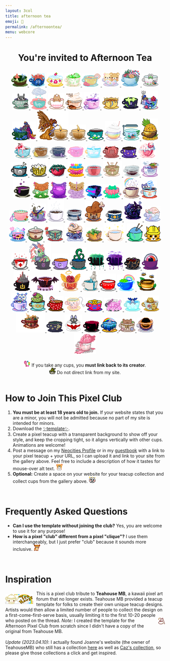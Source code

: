 ```yaml
---
layout: 3col
title: afternoon tea
emoji: 🍵
permalink: /afternoontea/
menu: webcore
---
```


<center>
    <h1>You're invited to Afternoon Tea</h1>
    <div class="noext-cups">
        <a href="/">
            <img src="/graphics/teahouse/teacup/mush-lostletters.png" title="tastes a bit earthy - made by Lost Letters"/>
        </a>
        <a href="/">
            <img src="/graphics/teahouse/teacup/takoonsen-lostletters.png" title="tastes like salt water - made by Lost Letters"/>
        </a>
            <a href="/">
        <img src="/graphics/teahouse/teacup/shortcake-lostletters.png" title="tastes like strawberry shortcake - made by Lost Letters"/>
        </a>
        <a target="_blank" href="https://floral-tears.neocities.org/">
            <img src="/graphics/teahouse/teacup/MintChocoTea-floral-tears.png" alt="Mint Chocolate Chip Icecream Teacup" title="tastes like mint tea with a hint of chocolate, definitely not icecream at all - made by floral tears"/>
        </a>
        <a target="_blank" href="http://pastelhello.com">
            <img src="/graphics/teahouse/teacup/teacup-pastellhell.gif" title="tastes like lemon rose - made by pastelhell">
        </a>
        <a target="_blank" href="https://artwork.neocities.org/">
            <img src="/graphics/teahouse/teacup/artworkbearteacup.gif" title="tastes like mixed berries - made by artwork">
        </a>
        <a target="_blank" href="https://artwork.neocities.org/">
            <img src="/graphics/teahouse/teacup/artworksucculent.gif" title="tastes like savory succulents - made by artwork">
        </a>
        <a target="_blank" href="https://artwork.neocities.org/">
            <img src="/graphics/teahouse/teacup/artworkteakeroppi.gif" title="tastes poisonous - made by artwork">
        </a>
        <a target="_blank" href="https://artwork.neocities.org/">
            <img src="/graphics/teahouse/teacup/artworkteatotoro.gif" title="tastes like soot - made by artwork">
        </a>
        <a target="_blank" href="http://pastelhello.com">
            <img src="/graphics/teahouse/teacup/stormtea-pastelhell.gif" title="tastes like rain - made by pastelhell">
        </a>
        <a target="_blank" href="https://arunyi.art/">
            <img src="/graphics/teahouse/teacup/teacup-by-arunyi.gif" title="made by arunyi">
        </a>
        <a target="_blank" href="https://porce-lana.blogspot.com/">
            <img src="/graphics/teahouse/teacup/chocolatemocha-porce-lana.gif" title="tastes like chocolate mocha with whipped cream - made by Lana">
        </a>
        <a target="_blank" href="https://hillhouse.neocities.org/">
            <img src="/graphics/teahouse/teacup/hillhouse-teacup.png" title="tastes like lavender & arsenic - made by hill house">
        </a>
        <a target="_blank" href="https://mikaorangeart.neocities.org/">
            <img src="/graphics/teahouse/teacup/sun-mika.png" title="tastes like the alchemical essence of the Sun - made by Mika">
        </a>
        <a target="_blank" href="https://mikaorangeart.neocities.org/">
            <img src="/graphics/teahouse/teacup/poison-mika.png" title="tastes like... oh dear maybe you shouldn't find out - made by Mika">
        </a>
        <a target="_blank" href="https://desertjaguar.casa/">
            <img src="/graphics/teahouse/teacup/thelastmelon-cupmermaid.png" title="made by JN">
        </a>
        <a target="_blank" href="https://desertjaguar.casa/">
            <img src="/graphics/teahouse/teacup/thelastmelon-cupfairy.png" title="made by JN">
        </a>
        <a target="_blank" href="https://desertjaguar.casa/">
            <img src="/graphics/teahouse/teacup/thelastmelon-cupflamefairy.png" title="made by JN">
        </a>
        <a target="_blank" href="https://desertjaguar.casa/">
            <img src="/graphics/teahouse/teacup/thelastmelon-cupflame.png" title="made by JN">
        </a>
        <a target="_blank" href="https://caichee.neocities.org/">
            <img src="/graphics/teahouse/teacup/caichee-dandelions.png" title="tastes like dandelion wishes - made by caichee">
        </a>
        <a target="_blank" href="https://starfighter.neocities.org/">
            <img src="/graphics/teahouse/teacup/starfighter-rainbow-shake.png" title="tastes like rainbow shake - made by Starfighter">
        </a>
        <a target="_blank" href="https://starfighter.neocities.org/">
            <img src="/graphics/teahouse/teacup/starfighter-tiny-company.gif" title="tastes like tiny company - made by Starfighter">
        </a>
        <a target="_blank" href="https://starfighter.neocities.org/">
            <img src="/graphics/teahouse/teacup/starfighter-pineapple.png" title="tastes like pineapple - made by Starfighter">
        </a>
        <a target="_blank" href="https://humanfinny.neocities.org/">
            <img src="/graphics/teahouse/teacup/humanfinny-cherry-cream.png" title="tastes like cherry cream - made by Finny">
        </a>
        <a target="_blank" href="http://themby.neocities.org/">
            <img src="/graphics/teahouse/teacup/themby-icedtea.png" title="tastes like iced tea - made by Louie">
        </a>
        <a target="_blank" href="http://themby.neocities.org/">
            <img src="/graphics/teahouse/teacup/themby-starcup.gif" title="tastes like stardust - made by Louie">
        </a>
        <a target="_blank" href="https://mizuki.world/">
            <img src="/graphics/teahouse/teacup/strawberrymedicine-mizuki.png" title="tastes like strawberry medicine - made by Mizuki">
        </a>
        <a target="_blank" href="https://ophanimkei.com/">
            <img src="/graphics/teahouse/teacup/heaven-mala.png" title="tastes like heaven - made by Mala">
        </a>
        <a target="_blank" href="https://ophanimkei.com/">
            <img src="/graphics/teahouse/teacup/worms-mala.png" title="tastes like worms - made by Mala">
        </a>
        <a target="_blank" href="https://divergentrays.com/">
            <img src="/graphics/teahouse/teacup/space-divergentrays.png" title="tastes like the vastness of space - made by Divergent Rays">
        </a>
        <a target="_blank" href="https://sugarblush.neocities.org/">
            <img src="/graphics/teahouse/teacup/sugarblush-tea.png" title="tastes like strawberry milkshake - made by SugarBlush">
        </a>
        <a target="_blank" href="https://paintkiller.neocities.org/">
            <img src="/graphics/teahouse/teacup/paintkiller-formaldehyde.png" title="tastes like formaldehyde - made by PAINTKILLER">
        </a>
        <a target="_blank" href="https://paintkiller.neocities.org/">
            <img src="/graphics/teahouse/teacup/Paintkiller-Beercup.png" title="tastes like beer, because it's beer, but in a teacup that's part beer mug - made by PAINTKILLER">
        </a>
        <a target="_blank" href="https://magic-boots.xyz/">
            <img src="/graphics/teahouse/teacup/magicboots-strawberryteacup.png" title="tastes like strawberry black tea - made by Eva">
        </a>
        <a href="/pride/">
            <img src="/graphics/teahouse/teacup/lostletters-panpride.gif" title="tastes like pan pride - made by Lost Letters"/>
        </a>
        <a target="_blank" href="https://xandra.cc/">
            <img src="/graphics/teahouse/teacup/xandra-brokenhearts.png" title="tastes like broken hearts - made by alexandra"/>
        </a>
        <a target="_blank" href="https://snals.neocities.org/">
            <img src="/graphics/teahouse/teacup/snalscup.png" title="tastes like chicken soup - made by toha">
        </a>
        <a target="_blank" href="https://ziggybeeps.neocities.org">
            <img src="/graphics/teahouse/teacup/ziggy-cup.png" title="tastes like it was reheated in the microwave and forgotten a second time - made by Ziggy">
        </a>
        <a target="_blank" href="https://slashdiv.neocities.org/home.html">
            <img src="/graphics/teahouse/teacup/slashdiv-anim.webp" title="tastes like crisp air and shimmering starlight - made by slashdiv">
        </a>
        <a target="_blank" href="http://layercake.neocities.org/">
            <img src="/graphics/teahouse/teacup/june-shadows-goo.gif" title="tastes like  shadows, goo and... something else...? - made by June">
        </a>
        <a target="_blank" href="https://chickenham.art/">
            <img src="/graphics/teahouse/teacup/ChickenHamCup.png" title="made by chickenham">
        </a>
        <a target="_blank" href="https://chickenham.art/">
            <img src="/graphics/teahouse/teacup/ChickenHamCup2.png" title="made by chickenham">
        </a>
        <a target="_blank" href="https://chickenham.art/">
            <img src="/graphics/teahouse/teacup/ChickenHamCup3.png" title="made by chickenham">
        </a>
        <a target="_blank" href="https://fizzsea.neocities.org/">
            <img src="/graphics/teahouse/teacup/fizzsea-crushedsugar.png" title="tastes like bit crushed sugar - made by Citrus">
        </a>
        <a target="_blank" href="https://thegardenofmadeline.neocities.org/">
            <img src="/graphics/teahouse/teacup/thegardenofmadeline_teacup.gif" title="tastes like morning dew - made by webmaster m">
        </a>
        <a target="_blank" href="https://solaria.neocities.org/">
            <img src="/graphics/teahouse/teacup/solariateacup.png" title="made by Solaria">
        </a>
        <a target="_blank" href="http://spiders.neocities.org">
            <img src="/graphics/teahouse/teacup/nico-tomatoes.png" title="tastes like tomatoes - made by nico">
        </a>
        <a target="_blank" href="https://mouthsweets.neocities.org/">
            <img src="/graphics/teahouse/teacup/mouthsweets-tea.png" title="tastes like fresh garden flowers - made by Mouthsweets">
        </a>
        <a target="_blank" href="https://dollarchive.neocities.org/">
            <img src="/graphics/teahouse/teacup/edie-teacup.png" title="tastes like ick blech that's not coffee oh ew - made by edie">
        </a>
        <a target="_blank" href="https://mossforestdollz.neocities.org">
            <img src="/graphics/teahouse/teacup/nemo-blackcoffee.gif" title="tastes like coffee as black as midnight on a moonless night - made by Nemo">
        </a>
        <a target="_blank" href="https://ashtreelane.neocities.com/">
            <img src="/graphics/teahouse/teacup/ashtreelane-teacup.png" title="tastes like blood and shards of broken ceramic - made by ciarán">
        </a>
        <a target="_blank" href="https://bechnokid.neocities.org/">
            <img src="/graphics/teahouse/teacup/bechnokid-steak.png" title="tastes like a well-done steak! mmm...so tasty! - made by Bechno Kid">
        </a>
        <a target="_blank" href="https://cloudcover.neocities.org/">
            <img src="/graphics/teahouse/teacup/frode-teacup.gif" title="tastes like a wet summer night - made by Frode">
        </a>
        <a target="_blank" href="https://antikrist.lol/">
            <img src="/graphics/teahouse/teacup/orcateacup.gif" title="made by antikrist">
        </a>
        <a target="_blank" href="https://cloudcover.neocities.org/">
            <img src="/graphics/teahouse/teacup/CloudcoverTeacup.png" title="tastes like iced coffee with mint and brown sugar - made by Cloudy">
        </a>
        <a target="_blank" href="https://blissnet.neocities.org/">
            <img src="/graphics/teahouse/teacup/ash-tea.png" title="Taste like tora and flan pudding.. - made by Ash">
        </a>
        <a target="_blank" href="http://pastelhello.com">
            <img src="/graphics/teahouse/teacup/crockpot-pastelhell.gif" title="tastes like stew - made by pastelhell">
        </a>
        <a target="_blank" href="https://abyssbloom.neocities.org/">
            <img src="/graphics/teahouse/teacup/AbyssBloomTeacup.png" title="made by Abyss Bloom">
        </a>
        <a target="_blank" href="https://bloopywoopy.neocities.org/">
            <img src="/graphics/teahouse/teacup/bloopywoopy-teacup.png" title="tastes like hot chocolate, whipped cream, and marshmallows! :D - made by Bloop">
        </a>
        <a target="_blank" href="https://owlsroost.xyz/">
            <img src="/graphics/teahouse/teacup/owlroost.png" title="tastes like terracotta - made by owlroost">
        </a>
        <a target="_blank" href="https://forgettablename.neocities.org/">
            <img src="/graphics/teahouse/teacup/forgettablename.gif" title="tastes like a half empty water bottle drunk in the middle of the night - made by katrina">
        </a>
        <a target="_blank" href="http://surlybutterfly.net/">
            <img src="/graphics/teahouse/teacup/surlybutterfly.gif" title="made by Surly Butterfly">
        </a>
        <a target="_blank" href="https://oldwebperson.neocities.org/">
            <img src="/graphics/teahouse/teacup/oldwebperson.png" title="tastes like Elmer's Glue - made by oldwebperson">
        </a>
        <a target="_blank" href="https://paintkiller.neocities.org/">
            <img src="/graphics/teahouse/teacup/32BitCafeHalloweenAfternoonTeaPaintkiller.gif" alt="a white teacup with a red cross and blood bubbling up out of it and spilling over the lip" title="tastes like boiling blood, AB negative to be precise - made by PAINTKILLER">
        </a>
        <a target="_blank" href="https://popoplant.neocities.org/">
            <img src="/graphics/teahouse/teacup/mugwort_tea.png" title="made by Popo">
        </a>
        <a target="_blank" href="https://blog.darylsun.page/">
            <img src="/graphics/teahouse/teacup/Daryl-oolong.png" title="tastes like oolong tea - made by Daryl">
        </a>
        <a target="_blank" href="https://labyrinth-limbo.neocities.org/">
            <img src="/graphics/teahouse/teacup/underwater-basket-weaving.png" title="tastes like seaweed - made by labyrinth-limbo">
        </a>
        <a target="_blank" href="https://leviathren.neocities.org/">
            <img src="/graphics/teahouse/teacup/witchesbrew.gif" title="tastes like absinthe and smoke - made by leviathren">
        </a>
        <a target="_blank" href="https://leviathren.neocities.org/">
            <img src="/graphics/teahouse/teacup/cupofstars.gif" title="tastes like the summer night sky - made by leviathren">
        </a>
        <a target="_blank" href="https://cvnnbl.neocities.org/">
            <img src="/graphics/teahouse/teacup/early-grey-void.png" title="tastes like earl grey with a splash of strawberry, but the eyes blinking back at you has you mistified... who are we again? - made by void">
        </a>
        <a target="_blank" href="https://dogfish99.neocities.org">
            <img src="/graphics/teahouse/teacup/dogfish-eyecup.png" title="tastes like...anise? - made by kira">
        </a>
        <a target="_blank" href="https://dogfish99.neocities.org">
            <img src="/graphics/teahouse/teacup/dogfish-castlecup.png" title="tastes like sulfur and granite - made by kira">
        </a>
        <a target="_blank" href="https://hillhouse.neocities.org/">
            <img src="/graphics/teahouse/teacup/hillhouse-a-negative-bloodtea.png" title="tastes like A negative! - made by hill house">
        </a>
        <a target="_blank" href="https://velvet-boutique.neocities.org/">
            <img src="/graphics/teahouse/teacup/velvet-boutique-angeldust.png" title="tastes like angeldust - made by Velvet">
        </a>
        <a target="_blank" href="https://floral-tears.neocities.org/">
            <img src="/graphics/teahouse/teacup/floral-tears-aquariustea.gif" alt="teacup with a marble statue and flowing water" title="tastes like oddly airy water - made by floral tears"/>
        </a>
        <a target="_blank" href="https://heart143.neocities.org/">
            <img src="/graphics/teahouse/teacup/warm_milk_heartspace.gif" alt="a white saucer under a red teacup with white stripes and heart details, heart-shaped foam appears above the cup" title="tastes like warm milk - made by heart143"/>
        </a>
        <a target="_blank" href="https://mitzyrie.neocities.org/">
            <img src="/graphics/teahouse/teacup/mitzyrie_bliss_afternoontea.png" alt="a blue cup filled with green treetop and a rainbow" title="tastes like lemonade - made by mitzyrie"/>
        </a>
        <a target="_blank" href="https://mostlypixels.com/">
            <img src="/graphics/teahouse/teacup/mostlypixels-tea.gif" alt="two bees hover over a striped teacup with leaves behind it" title="tastes like honey - made by Mostly Pixels"/>
        </a>
        <a target="_blank" href="https://dreambubble.neocities.org/">
            <img src="/graphics/teahouse/teacup/dreambubble-batteries.png" alt="a character with pink and blue pigtails holds a wrapped candy over the edge of a purple teacup with a pudding, donut, and more candies inside it" title="tastes like corroded batteries - made by dreambubble"/>
        </a>
        <a target="_blank" href="https://pomelo.lol/">
            <img src="/graphics/teahouse/teacup/pomelo-llteacactus.png" alt="a blushing green cactus with a flower on its head sits within a blue teacup with a yellow and brown pattern around the cup" title="tastes like prickly pear - made by pomelo"/>
        </a>
        <a target="_blank" href="https://labyrinth.monster">
            <img src="/graphics/teahouse/teacup/labyrinth-limbo-CandyCane.png" alt="the hook of a candy cane protrudes from brown swirling liquid inside a red teacup with a white pattern on it. The teacup sits on a brown saucer." title="tastes like a candy cane dipped in hot chocolate - made by labyrinth-limbo"/>
        </a>
        <a target="_blank" href="https://pixalina.neocities.org/">
            <img src="/graphics/teahouse/teacup/pixalina.gif" alt="a pink teacup with a gold trimmed frilled edge sits upon a pink and gold saucer. The teacup has a pet face on it and a tea bag string and tag hanging out of the right side." title="tastes cheesy - made by pixalina"/>
        </a>
        <a target="_blank" href="https://jeith.neocities.org/">
            <img src="/graphics/teahouse/teacup/jeith-cup.gif" alt="a red teacup with a blue paw print and blue hearts on either side with a yellow rim. The cup is filled with a golden puppy that is animated between sleeping and wagging its tongue." title="tastes like crayons - made by jeith"/>
        </a>
        <a target="_blank" href="https://embarrasseddragon234.neocities.org/">
            <img src="/graphics/teahouse/teacup/energontea-transparent.gif" alt="A mostly pink teacup with cubes at the base. Part of the cup fades in and out." title="tastes like strawberry pennies - made by embarrasseddragon234"/>
        </a>
        <a target="_blank" href="https://layercake.neocities.org/">
            <img src="/graphics/teahouse/teacup/layercake-jackfrost.gif" alt="a little character with blue antlers bobs up and down inside a light blue teacup decorated with white snowflakes" title="tastes like ice and magic - made by layercake"/>
        </a>
        <a target="_blank" href="https://literallyfictional.neocities.org/">
            <img src="/graphics/teahouse/teacup/literallyfictional-by-skatuya.gif" alt="a golden 20-sided die bobs within brown liquid inside a blue, floral teacup with a golden saucer and fancy handle" title="tastes like a crit fail - made by literallyfictional"/>
        </a>
        <a target="_blank" href="https://fasciationhall.neocities.org/">
            <img src="/graphics/teahouse/teacup/fasciationhall.png" alt="a maroon teacup with a white, green and red border motif and yellow green clouds protruding from the inside along with a street lamp with a red light" title="tastes like city air and spice - made by fasciationhall"/>
        </a>
        <a target="_blank" href="https://tthumbelina.neocities.org/">
            <img src="/graphics/teahouse/teacup/tthumbelina.gif" alt="a pupleish navy teacup and sucer set with sparkling gold stars and a golden teabag tag hanging out of the front" title="tastes like the feeling you get when you look up at the stars! - made by ames"/>
        </a>
        <a target="_blank" href="https://sakuradreams.neocities.org">
            <img src="/graphics/teahouse/teacup/SakuraDreams-Teacup-Jiji.gif" alt="a black cat blinks as it hangs out of the top of a white teacup with a red ribbon and bow around it" title="tastes like freshly baked bread - made by SakuraDreams"/>
        </a>
        <a target="_blank" href="https://anarchysin.neocities.org/">
            <img src="/graphics/teahouse/teacup/anarchysin.png" alt="black teacup overflows with red liquid on top of a grey saucer. red splatters the cup." title="made by anarchysin"/>
        </a>
        <a target="_blank" href="https://halcybutton.neocities.org">
            <img src="/graphics/teahouse/teacup/halcy-sharktea.gif" alt="a shark fin bobs up and down in a clear teacup filled with water, seaweed, and sand. a half rainbow half trans pride rainbow is in the background." title="tastes like the everchanging sea (and perhaps... fruity?) - made by halcyon"/>
        </a>
        <a target="_blank" href="https://maplebear.neocities.org/">
            <img src="/graphics/teahouse/teacup/mapleteacup.gif" alt="a brown bear sits inside a brown gingham teacup filled with matcha" title="tastes like maple syrup matcha latte - made by maplebear"/>
        </a>
        <a target="_blank" href="https://deepintheforest.neocities.org/">
            <img src="/graphics/teahouse/teacup/deepintheforest.gif" alt="a swirling black sphere with orange rotating, curved tendrils swirl around in a clear teacup" title="tastes like a pleasant emptiness and warmth - made by deepintheforest"/>
        </a>
        <a target="_blank" href="https://hemwick-lane.neocities.org/">
            <img src="/graphics/teahouse/teacup/hemwick-lane-cupoflove.gif" alt="a bloody beating heart purlses in a pink teacup with a white frill edge detail, surrounded by spilled blood" title="tastes like love 🖤 - made by hemwick-lane"/>
        </a>
    </div>
    <br>
    <img src="/graphics/toy/emoticons/exclamation-point-pink-watercolor.gif">
    If you take any cups, you <b>must link back to its creator</b>. 
    <br>
    <img src="/graphics/toy/emoticons/side-eye-snufkin.gif">
    Do not direct link from my site.
</center>
<br>
<h1>How to Join This Pixel Club</h1>
<ol>
    <li>
        <b>You must be at least 18 years old to join.</b> If your website states that you are a minor, you will not be admitted because no part of my site is intended for minors.
    </li>
    <li>
        Download the <a target="_new" href="/graphics/teahouse/teacup/template-lostletters.png">✨template✨</a>.
    </li>
    <li>
        Create a pixel teacup with a transparent background to show off your style, and keep the cropping tight, so it aligns vertically with other cups. Animations are welcome! 
    </li>
    <li>
        Post a message on my <a target="_blank" href="https://neocities.org/site/lostletters">Neocities Profile</a> or in my <a href="/guestbook/">guestbook</a> with a link to your pixel teacup + your URL, so I can upload it and link to your site from the gallery above. Feel free to include a description of how it tastes for mouse-over alt text. 
        <img src="/graphics/toy/emoticons/letter-bear.gif"> 
    </li>
    <li>
        <b>Optional:</b> Create a space on your website for your teacup collection and collect cups from the gallery above.
        <img src="/graphics/toy/emoticons/love_cat.gif"> 
    </li>
</ol>
<br>
<h1>Frequently Asked Questions</h1>
<ul>
    <li>
        <b>Can I use the template without joining the club?</b> Yes, you are welcome to use it for any purpose! 
    </li>
    <li>
        <b>How is a pixel "club" different from a pixel "clique"?</b> I use them interchangeably, but I just prefer "club" because it sounds more inclusive. 
        <img src="/graphics/toy/emoticons/nod-deer.gif"> 
    </li>
</ul>
<br>
<h1 id="inspiration">Inspiration</h1>
<img src="/graphics/linkout/teahouse.gif" style="margin: 10px 10px 0 0;" align="left" title="Teahouse MB 88x31 button"/>
This is a pixel club tribute to <b>Teahouse MB</b>, a kawaii pixel art forum that no longer exists. Teahouse MB provided a teacup template for folks to create their own unique teacup designs. Artists would then allow a limited number of people to collect the design on a first-come-first-serve basis, usually limiting it to the first 10-20 people who posted on the thread. 
<img src="/graphics/toy/emoticons/shocked-moomin.gif" align="right" style="margin: 0 0 0 7px;" > 
<i>Note:</i> I created the template for the Afternoon Pixel Club from scratch since I didn't have a copy of the original from Teahouse MB.
<br>
<br>
<i>Update (2023.04.10)</i>: I actually found Joanne's website (the owner of TeahouseMB) who still has a collection <a target="_blank" href="https://www.pausedlife.com/webmiss/me-on-thmb">here</a> as well as <a target="_blank" href="http://caz.pausedlife.com/Me/BBS.html">Caz's collection</a>, so please give those collections a click and get inspired.
